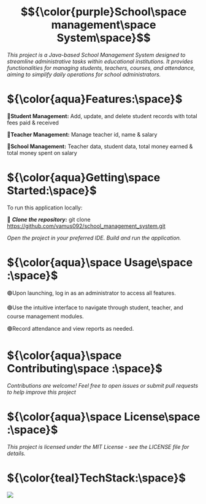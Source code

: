 # $${\color{purple}School\space management\space System\space}$$ 
*This project is a Java-based School Management System designed to streamline administrative tasks within educational institutions. It provides functionalities for managing students, teachers, courses, and attendance, aiming to simplify daily operations for school administrators.*



# ${\color{aqua}Features:\space}$

📌**Student Management:** Add, update, and delete student records with total fees paid & received

📌**Teacher Management:** Manage teacher id, name & salary

📌**School Management:** Teacher data, student data, total money earned & total money spent on salary

# ${\color{aqua}Getting\space Started:\space}$

To run this application locally:

🔗 ***Clone the repository:*** git clone https://github.com/vamus092/school_management_system.git

*Open the project in your preferred IDE.
Build and run the application.*

# ${\color{aqua}\space Usage\space :\space}$

🟣Upon launching, log in as an administrator to access all features.

🟣Use the intuitive interface to navigate through student, teacher, and course management modules.

🟣Record attendance and view reports as needed.


# ${\color{aqua}\space Contributing\space :\space}$

*Contributions are welcome! Feel free to open issues or submit pull requests to help improve this project*

# ${\color{aqua}\space License\space :\space}$

*This project is licensed under the MIT License - see the LICENSE file for details.*

# ${\color{teal}TechStack:\space}$

![](https://img.shields.io/badge/JAVA-7a04eb)
